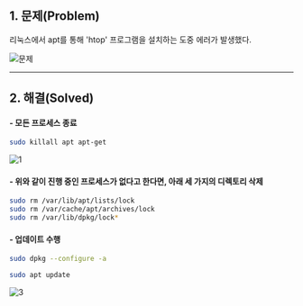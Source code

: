 ## 1. 문제(Problem)

리눅스에서 apt를 통해 'htop' 프로그램을 설치하는 도중 에러가 발생했다.

![문제](https://user-images.githubusercontent.com/54324782/191628855-b29ce9ad-e22a-4fda-8c83-5ae94044ee1b.png)


------------------


## 2. 해결(Solved)

####   - 모든 프로세스 종료
```bash
sudo killall apt apt-get
```

![1](https://user-images.githubusercontent.com/54324782/191628917-96bf9522-a95a-49c3-8e7d-da93ed00b990.png)

####   - 위와 같이 진행 중인 프로세스가 없다고 한다면, 아래 세 가지의 디렉토리 삭제
```bash
sudo rm /var/lib/apt/lists/lock
sudo rm /var/cache/apt/archives/lock
sudo rm /var/lib/dpkg/lock*
```

####   - 업데이트 수행
```bash
sudo dpkg --configure -a

sudo apt update
```

![3](https://user-images.githubusercontent.com/54324782/191628957-2a26f209-090b-48c5-b254-b37c0dd7bad1.png)
